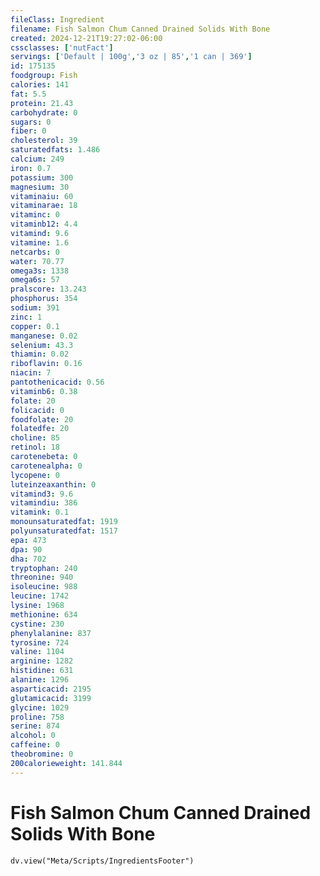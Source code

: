 ```yaml
---
fileClass: Ingredient
filename: Fish Salmon Chum Canned Drained Solids With Bone
created: 2024-12-21T19:27:02-06:00
cssclasses: ['nutFact']
servings: ['Default | 100g','3 oz | 85','1 can | 369']
id: 175135
foodgroup: Fish
calories: 141
fat: 5.5
protein: 21.43
carbohydrate: 0
sugars: 0
fiber: 0
cholesterol: 39
saturatedfats: 1.486
calcium: 249
iron: 0.7
potassium: 300
magnesium: 30
vitaminaiu: 60
vitaminarae: 18
vitaminc: 0
vitaminb12: 4.4
vitamind: 9.6
vitamine: 1.6
netcarbs: 0
water: 70.77
omega3s: 1338
omega6s: 57
pralscore: 13.243
phosphorus: 354
sodium: 391
zinc: 1
copper: 0.1
manganese: 0.02
selenium: 43.3
thiamin: 0.02
riboflavin: 0.16
niacin: 7
pantothenicacid: 0.56
vitaminb6: 0.38
folate: 20
folicacid: 0
foodfolate: 20
folatedfe: 20
choline: 85
retinol: 18
carotenebeta: 0
carotenealpha: 0
lycopene: 0
luteinzeaxanthin: 0
vitamind3: 9.6
vitamindiu: 386
vitamink: 0.1
monounsaturatedfat: 1919
polyunsaturatedfat: 1517
epa: 473
dpa: 90
dha: 702
tryptophan: 240
threonine: 940
isoleucine: 988
leucine: 1742
lysine: 1968
methionine: 634
cystine: 230
phenylalanine: 837
tyrosine: 724
valine: 1104
arginine: 1282
histidine: 631
alanine: 1296
asparticacid: 2195
glutamicacid: 3199
glycine: 1029
proline: 758
serine: 874
alcohol: 0
caffeine: 0
theobromine: 0
200calorieweight: 141.844
---
```


# Fish Salmon Chum Canned Drained Solids With Bone

```dataviewjs
dv.view("Meta/Scripts/IngredientsFooter")
```